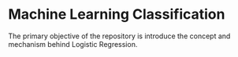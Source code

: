 # Machine Learning Classification

The primary objective of the repository is introduce the concept and mechanism behind Logistic Regression.
